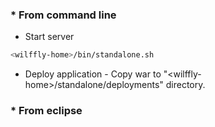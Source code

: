 ### * From command line
- Start server
``` sh
<wilffly-home>/bin/standalone.sh 
```

- Deploy application - Copy war to "\<wilffly-home\>/standalone/deployments" directory.


### *  From eclipse

